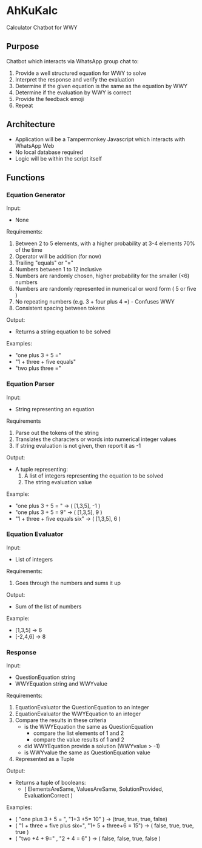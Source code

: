 # AhKuKalc
 Calculator Chatbot for WWY

## Purpose
Chatbot which interacts via WhatsApp group chat to:
1. Provide a well structured equation for WWY to solve
2. Interpret the response and verify the evaluation
3. Determine if the given equation is the same as the equation by WWY
4. Determine if the evaluation by WWY is correct
5. Provide the feedback emoji
6. Repeat

## Architecture
* Application will be a Tampermonkey Javascript which interacts with WhatsApp Web
* No local database required
* Logic will be within the script itself

## Functions

### Equation Generator
Input: 
* None

Requirements:
1. Between 2 to 5 elements, with a higher probability at 3-4 elements 70% of the time
2. Operator will be addition (for now)
3. Trailing "equals" or "="
4. Numbers between 1 to 12 inclusive
5. Numbers are randomly chosen, higher probability for the smaller (<6) numbers
6. Numbers are randomly represented in numerical or word form ( 5 or five )
7. No repeating numbers (e.g. 3 + four plus 4 =) - Confuses WWY
8. Consistent spacing between tokens

Output:
* Returns a string equation to be solved

Examples:
* "one plus 3 + 5 ="
* "1 + three + five equals"
* "two plus three ="

### Equation Parser
Input:
* String representing an equation 

Requirements
1. Parse out the tokens of the string
2. Translates the characters or words into numerical integer values
3. If string evaluation is not given, then report it as -1

Output:
* A tuple representing:
  1. A list of integers representing the equation to be solved
  2. The string evaluation value 

Example:
* "one plus 3 + 5 = " -> ( [1,3,5], -1 )
* "one plus 3 + 5 = 9" -> ( [1,3,5], 9 )
* "1 + three + five equals six" -> ( [1,3,5], 6 )


### Equation Evaluator

Input:
* List of integers

Requirements:
1. Goes through the numbers and sums it up

Output:
* Sum of the list of numbers

Example:
* [1,3,5] -> 6
* [-2,4,6] -> 8

### Response 

Input:
* QuestionEquation string
* WWYEquation string and WWYvalue

Requirements:
1. EquationEvaluator the QuestionEquation to an integer
2. EquationEvaluator the WWYEquation to an integer
3. Compare the results in these criteria
   * is the WWYEquation the same as QuestionEquation
      * compare the list elements of 1 and 2
      * compare the value results of 1 and 2
   * did WWYEquation provide a solution (WWYvalue > -1)
   * is WWYvalue the same as QuestionEquation value
4. Represented as a Tuple

Output:
* Returns a tuple of booleans:
   * ( ElementsAreSame, ValuesAreSame, SolutionProvided, EvaluationCorrect )

Examples:
* ( "one plus 3 + 5 = ", "1+3 +5= 10" ) -> (true, true, true, false)
* ( "1 + three + five plus six=", "1+ 5 + three+6 = 15") -> ( false, true, true, true )
* ( "two +4 + 9=" , "2 + 4 = 6" ) -> ( false, false, true, false ) 
